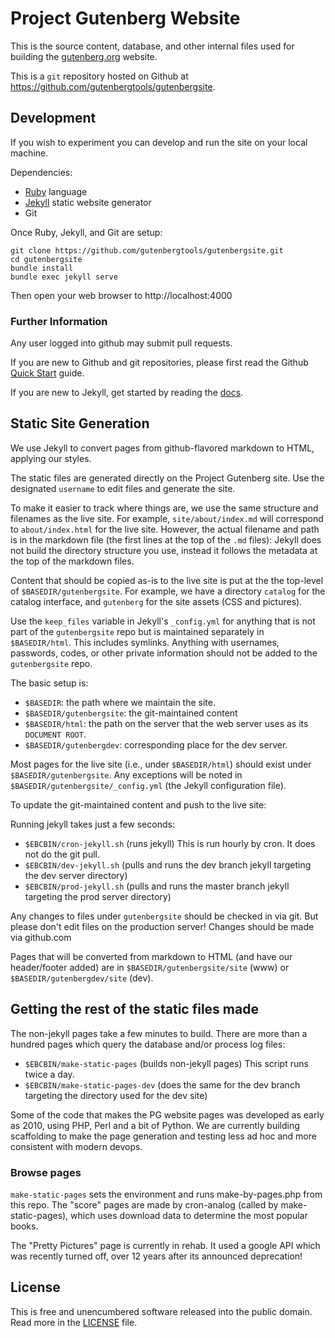 # Project Gutenberg Website

This is the source content, database, and other internal files used for building the [gutenberg.org](https://www.gutenberg.org) website.

This is a `git` repository hosted on Github at https://github.com/gutenbergtools/gutenbergsite.


## Development

If you wish to experiment you can develop and run the site on your local machine.

Dependencies:

* [Ruby](https://www.ruby-lang.org/) language
* [Jekyll](https://jekyllrb.com/) static website generator
* Git

Once Ruby, Jekyll, and Git are setup:

    git clone https://github.com/gutenbergtools/gutenbergsite.git
    cd gutenbergsite
    bundle install
    bundle exec jekyll serve

Then open your web browser to http://localhost:4000


### Further Information

Any user logged into github may submit pull requests. 

If you are new to Github and git repositories, please first read the Github [Quick Start](https://help.github.com/en/github/getting-started-with-github/quickstart) guide.

If you are new to Jekyll, get started by reading the [docs](https://jekyllrb.com/docs/).


## Static Site Generation

We use Jekyll to convert pages from github-flavored markdown to HTML, applying our styles.

The static files are generated directly on the Project Gutenberg site. Use the designated `username` to edit files and generate the site.

To make it easier to track where things are, we use the same structure and filenames as the live site. For example, `site/about/index.md` will correspond to `about/index.html` for the live site.  However, the actual filename and path is in the markdown file (the first lines at the top of the `.md` files): Jekyll does not build the directory structure you use, instead it follows the metadata at the top of the markdown files.

Content that should be copied as-is to the live site is put at the the top-level of `$BASEDIR/gutenbergsite`.  For example, we have a directory `catalog` for the catalog interface, and `gutenberg` for the site assets (CSS and pictures).

Use the `keep_files` variable in Jekyll's `_config.yml` for anything that is not part of the `gutenbergsite` repo but is maintained separately in `$BASEDIR/html`. This includes symlinks. Anything with usernames, passwords, codes, or other private information should not be added to the `gutenbergsite` repo.

The basic setup is:

* `$BASEDIR`: the path where we maintain the site.
* `$BASEDIR/gutenbergsite`: the git-maintained content
* `$BASEDIR/html`: the path on the server that the web server uses as its `DOCUMENT ROOT`.
* `$BASEDIR/gutenbergdev`: corresponding place for the dev server.

Most pages for the live site (i.e., under `$BASEDIR/html`) should exist under `$BASEDIR/gutenbergsite`. Any exceptions will be noted in `$BASEDIR/gutenbergsite/_config.yml` (the Jekyll configuration file).

To update the git-maintained content and push to the live site:

Running jekyll takes just a few seconds:

* `$EBCBIN/cron-jekyll.sh` (runs jekyll) This is run hourly by cron. It does not do the git pull.
* `$EBCBIN/dev-jekyll.sh` (pulls and runs the dev branch jekyll targeting the dev server directory)
* `$EBCBIN/prod-jekyll.sh` (pulls and runs the master branch jekyll targeting the prod server directory)

Any changes to files under `gutenbergsite` should be checked in via git. But please don't edit files on the production server! Changes should be made via github.com

Pages that will be converted from markdown to HTML (and have our header/footer added) are in `$BASEDIR/gutenbergsite/site` (www) or `$BASEDIR/gutenbergdev/site` (dev).

## Getting the rest of the static files made

The non-jekyll pages take a few minutes to build. There are more than a hundred pages which query the database and/or process log files:

* `$EBCBIN/make-static-pages` (builds non-jekyll pages) This script runs twice a day. 
* `$EBCBIN/make-static-pages-dev` (does the same for the dev branch targeting the directory used for the dev site)


Some of the code that makes the PG website pages was developed as early as 2010, using PHP, Perl and a bit of Python. We are currently building scaffolding to make the page generation and testing less ad hoc and more consistent with modern devops.

### Browse pages

`make-static-pages` sets the environment and runs make-by-pages.php from this repo.
The "score" pages are made by cron-analog (called by make-static-pages), which uses download data to determine the most popular books. 

The "Pretty Pictures" page is currently in rehab. It used a google API which was recently turned off, over 12 years after its announced deprecation!


## License

This is free and unencumbered software released into the public domain. Read more in the [LICENSE](LICENSE) file.
